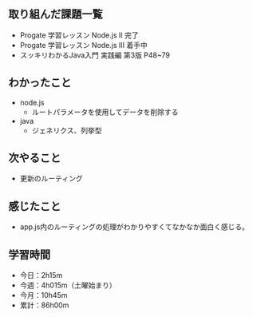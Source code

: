 ## 取り組んだ課題一覧
- Progate 学習レッスン Node.js II 完了
- Progate 学習レッスン Node.js III 着手中
- スッキリわかるJava入門 実践編 第3版 P48~79
## わかったこと
- node.js
    - ルートパラメータを使用してデータを削除する
- java
    - ジェネリクス、列挙型
## 次やること
- 更新のルーティング    
## 感じたこと
- app.js内のルーティングの処理がわかりやすくてなかなか面白く感じる。
## 学習時間
- 今日：2h15m
- 今週：4h015m（土曜始まり）
- 今月：10h45m
- 累計：86h00m
